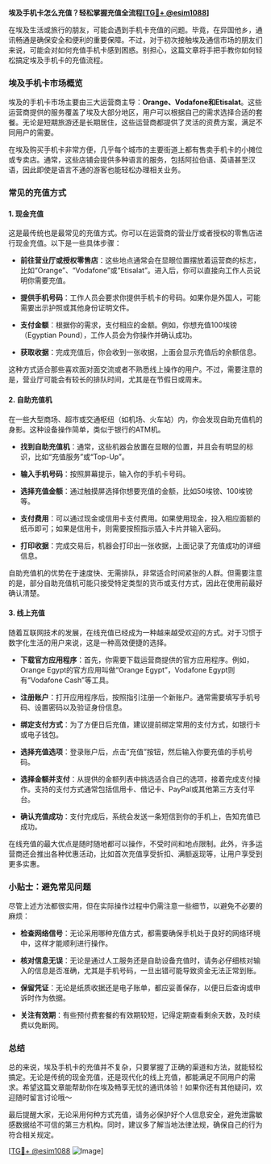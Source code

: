 **埃及手机卡怎么充值？轻松掌握充值全流程[[TG💪+ @esim1088](https://t.me/s/esim1088)]**

在埃及生活或旅行的朋友，可能会遇到手机卡充值的问题。毕竟，在异国他乡，通讯畅通是确保安全和便利的重要保障。不过，对于初次接触埃及通信市场的朋友们来说，可能会对如何充值手机卡感到困惑。别担心，这篇文章将手把手教你如何轻松搞定埃及手机卡的充值流程。

### 埃及手机卡市场概览

埃及的手机卡市场主要由三大运营商主导：**Orange、Vodafone和Etisalat**。这些运营商提供的服务覆盖了埃及大部分地区，用户可以根据自己的需求选择合适的套餐。无论是短期旅游还是长期居住，这些运营商都提供了灵活的资费方案，满足不同用户的需要。

在埃及购买手机卡非常方便，几乎每个城市的主要街道上都有售卖手机卡的小摊位或专卖店。通常，这些店铺会提供多种语言的服务，包括阿拉伯语、英语甚至汉语，因此即使是语言不通的游客也能轻松办理相关业务。

### 常见的充值方式

#### 1. 现金充值

这是最传统也是最常见的充值方式。你可以在运营商的营业厅或者授权的零售店进行现金充值。以下是一些具体步骤：

- **前往营业厅或授权零售店**：这些地点通常会在显眼位置摆放着运营商的标志，比如“Orange”、“Vodafone”或“Etisalat”。进入后，你可以直接向工作人员说明你需要充值。
  
- **提供手机号码**：工作人员会要求你提供手机卡的号码。如果你是外国人，可能需要出示护照或其他身份证明文件。

- **支付金额**：根据你的需求，支付相应的金额。例如，你想充值100埃镑（Egyptian Pound），工作人员会为你操作并确认成功。

- **获取收据**：完成充值后，你会收到一张收据，上面会显示充值后的余额信息。

这种方式适合那些喜欢面对面交流或者不熟悉线上操作的用户。不过，需要注意的是，营业厅可能会有较长的排队时间，尤其是在节假日或周末。

#### 2. 自助充值机

在一些大型商场、超市或交通枢纽（如机场、火车站）内，你会发现自助充值机的身影。这种设备操作简单，类似于银行的ATM机。

- **找到自助充值机**：通常，这些机器会放置在显眼的位置，并且会有明显的标识，比如“充值服务”或“Top-Up”。

- **输入手机号码**：按照屏幕提示，输入你的手机卡号码。

- **选择充值金额**：通过触摸屏选择你想要充值的金额，比如50埃镑、100埃镑等。

- **支付费用**：可以通过现金或信用卡支付费用。如果使用现金，投入相应面额的纸币即可；如果是信用卡，则需要按照指示插入卡片并输入密码。

- **打印收据**：完成交易后，机器会打印出一张收据，上面记录了充值成功的详细信息。

自助充值机的优势在于速度快、无需排队，非常适合时间紧张的人群。但需要注意的是，部分自助充值机可能只接受特定类型的货币或支付方式，因此在使用前最好确认清楚。

#### 3. 线上充值

随着互联网技术的发展，在线充值已经成为一种越来越受欢迎的方式。对于习惯于数字化生活的用户来说，这是一种高效便捷的选择。

- **下载官方应用程序**：首先，你需要下载运营商提供的官方应用程序。例如，Orange Egypt的官方应用叫做“Orange Egypt”，Vodafone Egypt则有“Vodafone Cash”等工具。

- **注册账户**：打开应用程序后，按照指引注册一个新账户。通常需要填写手机号码、设置密码以及验证身份信息。

- **绑定支付方式**：为了方便日后充值，建议提前绑定常用的支付方式，如银行卡或电子钱包。

- **选择充值选项**：登录账户后，点击“充值”按钮，然后输入你要充值的手机号码。

- **选择金额并支付**：从提供的金额列表中挑选适合自己的选项，接着完成支付操作。支持的支付方式通常包括信用卡、借记卡、PayPal或其他第三方支付平台。

- **确认充值成功**：支付完成后，系统会发送一条短信到你的手机上，告知充值已成功。

在线充值的最大优点是随时随地都可以操作，不受时间和地点限制。此外，许多运营商还会推出各种优惠活动，比如首次充值享受折扣、满额返现等，让用户享受到更多实惠。

### 小贴士：避免常见问题

尽管上述方法都很实用，但在实际操作过程中仍需注意一些细节，以避免不必要的麻烦：

- **检查网络信号**：无论采用哪种充值方式，都需要确保手机处于良好的网络环境中，这样才能顺利进行操作。

- **核对信息无误**：无论是通过人工服务还是自助设备充值时，请务必仔细核对输入的信息是否准确，尤其是手机号码，一旦出错可能导致资金无法正常到账。

- **保留凭证**：无论是纸质收据还是电子账单，都应妥善保存，以便日后查询或申诉时作为依据。

- **关注有效期**：有些预付费套餐的有效期较短，记得定期查看剩余天数，及时续费以免断网。

### 总结

总的来说，埃及手机卡的充值并不复杂，只要掌握了正确的渠道和方法，就能轻松搞定。无论是传统的现金充值，还是现代化的线上充值，都能满足不同用户的需求。希望这篇文章能帮助你在埃及畅享无忧的通讯体验！如果你还有其他疑问，欢迎随时留言讨论哦～

最后提醒大家，无论采用何种方式充值，请务必保护好个人信息安全，避免泄露敏感数据给不可信的第三方机构。同时，建议多了解当地法律法规，确保自己的行为符合相关规定。

[[TG💪+ @esim1088](https://t.me/s/esim1088) ![Image](https://i.postimg.cc/4NQfJmqS/Snipaste-2025-05-13-00-14-12.png)]
